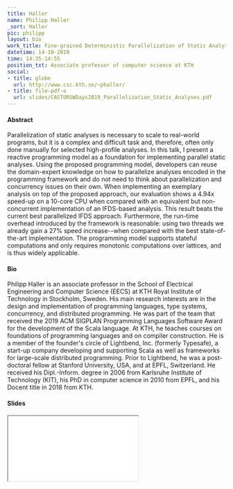 ```yaml
---
title: Haller
name: Philipp Haller
_sort: Haller
pic: philipp
layout: bio
work_title: Fine-grained Deterministic Parallelization of Static Analyses
datetime: 14-10-2019
time: 14:35-14:55
position_txt: Associate professor of computer science at KTH
social:
- title: globe
  url: http://www.csc.kth.se/~phaller/
- title: file-pdf-o
  url: slides/CASTORSWDays2019_Parallelization_Static_Analyses.pdf
---
```


#### Abstract

Parallelization of static analyses is necessary to scale to real-world programs, but it is a complex and difficult task and, therefore, often only done manually for selected high-profile analyses. In this talk, I present a reactive programming model as a foundation for implementing parallel static analyses. Using the proposed programming model, developers can reuse the domain-expert knowledge on how to parallelize analyses encoded in the programming framework and do not need to think about parallelization and concurrency issues on their own.  When implementing an exemplary analysis on top of the proposed approach, our evaluation shows a 4.94x speed-up on a 10-core CPU when compared with an equivalent but non-concurrent implementation of an IFDS-based analysis. This result beats the current best parallelized IFDS approach. Furthermore, the run-time overhead introduced by the framework is reasonable: using two threads we already gain a 27% speed increase--when compared with the best state-of-the-art implementation. The programming model supports stateful computations and only requires monotonic computations over lattices, and is thus widely applicable.


#### Bio

Philipp Haller is an associate professor in the School of Electrical Engineering and Computer Science (EECS) at KTH Royal Institute of Technology in Stockholm, Sweden. His main research interests are in the design and implementation of programming languages, type systems, concurrency, and distributed programming. He was part of the team that received the 2019 ACM SIGPLAN Programming Languages Software Award for the development of the Scala language. At KTH, he teaches courses on foundations of programming languages and on compiler construction. He is a member of the founder's circle of Lightbend, Inc. (formerly Typesafe), a start-up company developing and supporting Scala as well as frameworks for large-scale distributed programming. Prior to Lightbend, he was a post-doctoral fellow at Stanford University, USA, and at EPFL, Switzerland. He received his Dipl.-Inform. degree in 2006 from Karlsruhe Institute of Technology (KIT), his PhD in computer science in 2010 from EPFL, and his Docent title in 2018 from KTH.


#### Slides
<iframe class="slides" src="pdf/web/viewer.html?file=/slides/CASTORSWDays2019_Parallelization_Static_Analyses.pdf"></iframe>
<!--
#### [Slides](https://speakerdeck.com/phaller/fine-grained-deterministic-parallelization-of-static-analyses)
-->